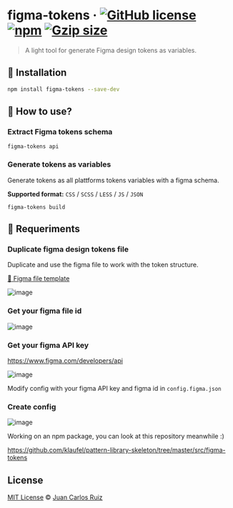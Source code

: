 # figma-tokens &middot; [![GitHub license](https://img.shields.io/badge/license-MIT-blue.svg)](LICENSE) [![npm](https://img.shields.io/npm/dt/figma-tokens.svg)](https://www.npmjs.org/package/figma-tokens) [![Gzip size](https://img.badgesize.io/https://unpkg.com/figma-tokens/?compression=gzip)](https://unpkg.com/figma-tokens/)

> A light tool for generate Figma design tokens as variables.

## 🚀 Installation

```sh
npm install figma-tokens --save-dev
```

## 🧐 How to use?

### Extract Figma tokens schema

```node
figma-tokens api
```

### Generate tokens as variables

Generate tokens as all plattforms tokens variables with a figma schema.

**Supported format:** `CSS` / `SCSS` / `LESS` / `JS` / `JSON`

```node
figma-tokens build
```

## 🤝 Requeriments

### Duplicate figma design tokens file

Duplicate and use the figma file to work with the token structure.

[📄 Figma file template](https://www.figma.com/file/IGr2xoqcZX91CU7CDr4ZsI)

![image](https://user-images.githubusercontent.com/1427623/92307873-c4dbdf00-ef99-11ea-9ca4-eb9baecff1e5.png)

### Get your figma file id

![image](https://user-images.githubusercontent.com/1427623/92307876-c73e3900-ef99-11ea-8df4-c9d41eae0ac9.png)

### Get your figma API key

https://www.figma.com/developers/api

![image](https://user-images.githubusercontent.com/1427623/92307890-dde49000-ef99-11ea-9a03-fd5cc725d9ab.png)

Modify config with your figma API key and figma id in `config.figma.json`

### Create config

![image](https://user-images.githubusercontent.com/1427623/92307902-f3f25080-ef99-11ea-94e4-69a06c0ad35a.png)

Working on an npm package, you can look at this repository meanwhile :)

https://github.com/klaufel/pattern-library-skeleton/tree/master/src/figma-tokens

## License

[MIT License](LICENSE.md) © [Juan Carlos Ruiz](https://github.com/klaufel)
